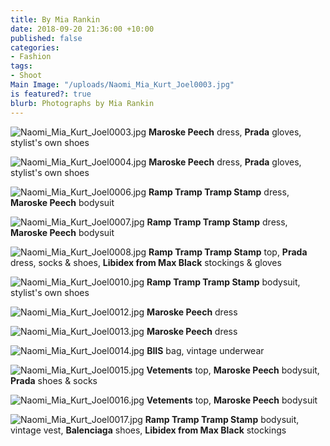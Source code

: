 ```yaml
---
title: By Mia Rankin
date: 2018-09-20 21:36:00 +10:00
published: false
categories:
- Fashion
tags:
- Shoot
Main Image: "/uploads/Naomi_Mia_Kurt_Joel0003.jpg"
is featured?: true
blurb: Photographs by Mia Rankin
---
```


![Naomi_Mia_Kurt_Joel0003.jpg](/uploads/Naomi_Mia_Kurt_Joel0003.jpg)
**Maroske Peech** dress, **Prada** gloves, stylist's own shoes

![Naomi_Mia_Kurt_Joel0004.jpg](/uploads/Naomi_Mia_Kurt_Joel0004.jpg)
**Maroske Peech** dress, **Prada** gloves, stylist's own shoes

![Naomi_Mia_Kurt_Joel0006.jpg](/uploads/Naomi_Mia_Kurt_Joel0006.jpg)
**Ramp Tramp Tramp Stamp** dress, **Maroske Peech** bodysuit

![Naomi_Mia_Kurt_Joel0007.jpg](/uploads/Naomi_Mia_Kurt_Joel0007.jpg)
**Ramp Tramp Tramp Stamp** dress, **Maroske Peech** bodysuit

![Naomi_Mia_Kurt_Joel0008.jpg](/uploads/Naomi_Mia_Kurt_Joel0008.jpg)
**Ramp Tramp Tramp Stamp** top, **Prada** dress, socks & shoes, **Libidex from Max Black** stockings & gloves

![Naomi_Mia_Kurt_Joel0010.jpg](/uploads/Naomi_Mia_Kurt_Joel0010.jpg)
**Ramp Tramp Tramp Stamp** bodysuit, stylist's own shoes

![Naomi_Mia_Kurt_Joel0012.jpg](/uploads/Naomi_Mia_Kurt_Joel0012.jpg)
**Maroske Peech** dress

![Naomi_Mia_Kurt_Joel0013.jpg](/uploads/Naomi_Mia_Kurt_Joel0013.jpg)
**Maroske Peech** dress

![Naomi_Mia_Kurt_Joel0014.jpg](/uploads/Naomi_Mia_Kurt_Joel0014.jpg)
**BIIS** bag, vintage underwear

![Naomi_Mia_Kurt_Joel0015.jpg](/uploads/Naomi_Mia_Kurt_Joel0015.jpg)
**Vetements** top, **Maroske Peech** bodysuit, **Prada** shoes & socks

![Naomi_Mia_Kurt_Joel0016.jpg](/uploads/Naomi_Mia_Kurt_Joel0016.jpg)
**Vetements** top, **Maroske Peech** bodysuit

![Naomi_Mia_Kurt_Joel0017.jpg](/uploads/Naomi_Mia_Kurt_Joel0017.jpg)
**Ramp Tramp Tramp Stamp** bodysuit, vintage vest, **Balenciaga** shoes, **Libidex from Max Black** stockings




